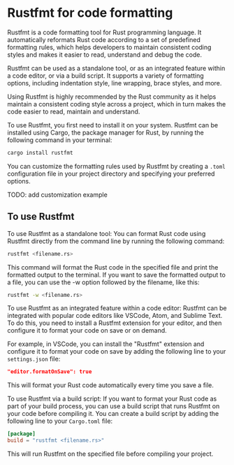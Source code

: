 # Rustfmt for code formatting

Rustfmt is a code formatting tool for Rust programming language. It automatically reformats Rust code according to a set of predefined formatting rules, which helps developers to maintain consistent coding styles and makes it easier to read, understand and debug the code.

Rustfmt can be used as a standalone tool, or as an integrated feature within a code editor, or via a build script. It supports a variety of formatting options, including indentation style, line wrapping, brace styles, and more.

Using Rustfmt is highly recommended by the Rust community as it helps maintain a consistent coding style across a project, which in turn makes the code easier to read, maintain and understand.

To use Rustfmt, you first need to install it on your system. Rustfmt can be installed using Cargo, the package manager for Rust, by running the following command in your terminal:

```sh
cargo install rustfmt
```

You can customize the formatting rules used by Rustfmt by creating a `.toml` configuration file in your project directory and specifying your preferred options. 

TODO: add customization example


## To use Rustfmt

To use Rustfmt as a standalone tool: You can format Rust code using Rustfmt directly from the command line by running the following command:

```sh
rustfmt <filename.rs>
```
This command will format the Rust code in the specified file and print the formatted output to the terminal. If you want to save the formatted output to a file, you can use the -w option followed by the filename, like this:

```sh
rustfmt -w <filename.rs>
```

To use Rustfmt as an integrated feature within a code editor: Rustfmt can be integrated with popular code editors like VSCode, Atom, and Sublime Text. To do this, you need to install a Rustfmt extension for your editor, and then configure it to format your code on save or on demand.

For example, in VSCode, you can install the "Rustfmt" extension and configure it to format your code on save by adding the following line to your `settings.json` file:

```json
"editor.formatOnSave": true
```

This will format your Rust code automatically every time you save a file.

To use Rustfmt via a build script: If you want to format your Rust code as part of your build process, you can use a build script that runs Rustfmt on your code before compiling it. You can create a build script by adding the following line to your `Cargo.toml` file:

```toml
[package]
build = "rustfmt <filename.rs>"
```

This will run Rustfmt on the specified file before compiling your project.
